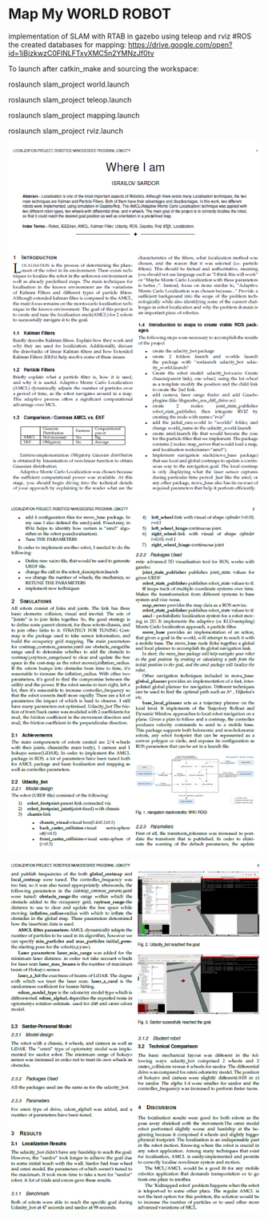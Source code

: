 
# Map My WORLD ROBOT
 implementation of SLAM with RTAB in gazebo using teleop and rviz #ROS
the created databases for mapping:
<https://drive.google.com/open?id=1iBjzkwzC0FlNLFTxyXMC5n2YMNzJf0tv>

To launch after catkin_make and sourcing the workspace:

roslaunch slam_project world.launch

roslaunch slam_project teleop.launch

roslaunch slam_project mapping.launch

roslaunch slam_project rviz.launch

![](images/1.PNG)

![](images/2.PNG)

![](images/3.PNG)


